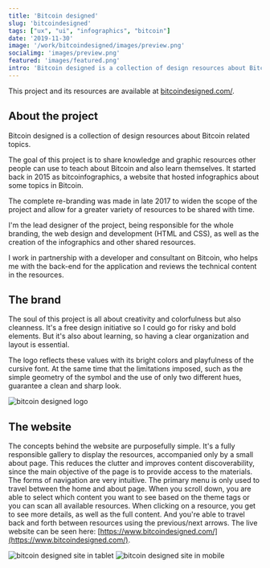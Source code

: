```yaml
---
title: 'Bitcoin designed'
slug: 'bitcoindesigned'
tags: ["ux", "ui", "infographics", "bitcoin"]
date: '2019-11-30'
image: '/work/bitcoindesigned/images/preview.png'
socialimg: 'images/preview.png'
featured: 'images/featured.png'
intro: 'Bitcoin designed is a collection of design resources about Bitcoin related topics.'
---
```


This project and its resources are available at [bitcoindesigned.com/](https://www.bitcoindesigned.com/).

## About the project

Bitcoin designed is a collection of design resources about Bitcoin related topics.

The goal of this project is to share knowledge and graphic resources other people can use to teach about Bitcoin and also learn themselves.
It started back in 2015 as bitcoinfographics, a website that hosted infographics about some topics in Bitcoin.

The complete re-branding was made in late 2017 to widen the scope of the project and allow for a greater variety of resources to be shared with time.

I'm the lead designer of the project, being responsible for the whole branding, the web design and development (HTML and CSS), as well as the creation of the infographics and other shared resources.

I work in partnership with a developer and consultant on Bitcoin, who helps me with the back-end for the application and reviews the technical content in the resources.

## The brand

The soul of this project is all about creativity and colorfulness but also cleanness. It's a free design initiative so I could go for risky and bold elements. But it's also about learning, so having a clear organization and layout is essential.

The logo reflects these values with its bright colors and playfulness of the cursive font. At the same time that the limitations imposed, such as the simple geometry of the symbol and the use of only two different hues, guarantee a clean and sharp look.

![bitcoin designed logo](images/bitcoindesigned_image1.png)

## The website

The concepts behind the website are purposefully simple. It's a fully responsible gallery to display the resources, accompanied only by a small about page. This reduces the clutter and improves content discoverability, since the main objective of the page is to provide access to the materials.
The forms of navigation are very intuitive. The primary menu is only used to travel between the home and about page. When you scroll down, you are able to select which content you want to see based on the theme tags or you can scan all available resources.
When clicking on a resource, you get to see more details, as well as the full content. And you're able to travel back and forth between resources using the previous/next arrows.
The live website can be seen here: [https://www.bitcoindesigned.com/](https://www.bitcoindesigned.com/).

![bitcoin designed site in tablet](images/bitcoindesigned-image4.png)
![bitcoin designed site in mobile](images/bitcoindesigned-image3.png)